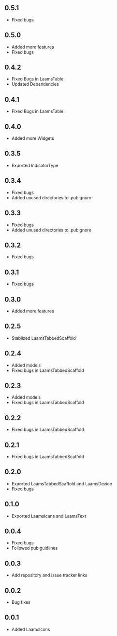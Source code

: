 ## 0.5.1
- Fixed bugs
## 0.5.0
- Added more features
- Fixed bugs

## 0.4.2
- Fixed Bugs in LaamsTable
- Updated Dependencies

## 0.4.1
- Fixed Bugs in LaamsTable

## 0.4.0
- Added more Widgets

## 0.3.5
- Exported IndicatorType

## 0.3.4
- Fixed bugs
- Added unused directories to .pubignore

## 0.3.3
- Fixed bugs
- Added unused directories to .pubignore

## 0.3.2
- Fixed bugs

## 0.3.1
- Fixed bugs

## 0.3.0
- Added more features

## 0.2.5
- Stablized LaamsTabbedScaffold

## 0.2.4
- Added models
- Fixed bugs in LaamsTabbedScaffold

## 0.2.3
- Added models
- Fixed bugs in LaamsTabbedScaffold

## 0.2.2
- Fixed bugs in LaamsTabbedScaffold

## 0.2.1
- Fixed bugs in LaamsTabbedScaffold

## 0.2.0
- Exported LaamsTabbedScaffold and LaamsDevice
- Fixed bugs

## 0.1.0
- Exported LaamsIcans and LaamsText

## 0.0.4
- Fixed bugs
- Followed pub guidlines

## 0.0.3
- Add repository and issue tracker links

## 0.0.2
- Bug fixes

## 0.0.1
- Added LaamsIcons